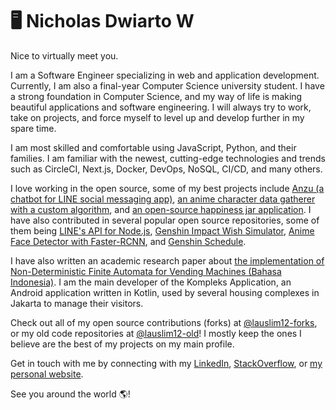 # 🖥️ Nicholas Dwiarto W

Nice to virtually meet you.

I am a Software Engineer specializing in web and application development. Currently, I am also a final-year Computer Science university student. I have a strong foundation in Computer Science, and my way of life is making beautiful applications and software engineering. I will always try to work, take on projects, and force myself to level up and develop further in my spare time.

I am most skilled and comfortable using JavaScript, Python, and their families. I am familiar with the newest, cutting-edge technologies and trends such as CircleCI, Next.js, Docker, DevOps, NoSQL, CI/CD, and many others.

I love working in the open source, some of my best projects include [Anzu (a chatbot for LINE social messaging app)](https://github.com/lauslim12/Anzu), [an anime character data gatherer with a custom algorithm](https://github.com/lauslim12/Satella), and [an open-source happiness jar application](https://github.com/lauslim12/Fumi-no/). I have also contributed in several popular open source repositories, some of them being [LINE's API for Node.js](https://github.com/line/line-bot-sdk-nodejs), [Genshin Impact Wish Simulator](https://github.com/uzair-ashraf/genshin-impact-wish-simulator), [Anime Face Detector with Faster-RCNN](https://github.com/qhgz2013/anime-face-detector), and [Genshin Schedule](https://github.com/chiyadev/genshin-schedule).

I have also written an academic research paper about [the implementation of Non-Deterministic Finite Automata for Vending Machines (Bahasa Indonesia)](http://proceeding.unindra.ac.id/index.php/simponi/article/view/375/0). I am the main developer of the Kompleks Application, an Android application written in Kotlin, used by several housing complexes in Jakarta to manage their visitors.

Check out all of my open source contributions (forks) at [@lauslim12-forks](https://github.com/lauslim12-forks), or my old code repositories at [@lauslim12-old](https://github.com/lauslim12-old)! I mostly keep the ones I believe are the best of my projects on my main profile.

Get in touch with me by connecting with my [LinkedIn](https://www.linkedin.com/in/nicholasdwiarto/), [StackOverflow](https://stackoverflow.com/users/13980107/nicholas-d), or [my personal website](https://www.nicholasdw.com).

See you around the world 🌎!
